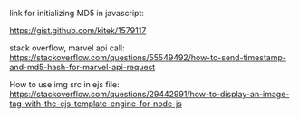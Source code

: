 link for initializing MD5 in javascript:

https://gist.github.com/kitek/1579117


stack overflow, marvel api call:
https://stackoverflow.com/questions/55549492/how-to-send-timestamp-and-md5-hash-for-marvel-api-request

How to use img src in ejs file:
https://stackoverflow.com/questions/29442991/how-to-display-an-image-tag-with-the-ejs-template-engine-for-node-js